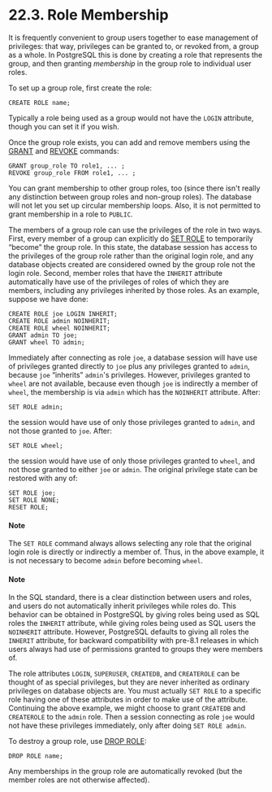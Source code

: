 # 22.3. Role Membership

It is frequently convenient to group users together to ease management of privileges: that way, privileges can be granted to, or revoked from, a group as a whole. In PostgreSQL this is done by creating a role that represents the group, and then granting _membership_ in the group role to individual user roles.

To set up a group role, first create the role:

```text
CREATE ROLE name;
```

Typically a role being used as a group would not have the `LOGIN` attribute, though you can set it if you wish.

Once the group role exists, you can add and remove members using the [GRANT](https://www.postgresql.org/docs/12/sql-grant.html) and [REVOKE](https://www.postgresql.org/docs/12/sql-revoke.html) commands:

```text
GRANT group_role TO role1, ... ;
REVOKE group_role FROM role1, ... ;
```

You can grant membership to other group roles, too \(since there isn't really any distinction between group roles and non-group roles\). The database will not let you set up circular membership loops. Also, it is not permitted to grant membership in a role to `PUBLIC`.

The members of a group role can use the privileges of the role in two ways. First, every member of a group can explicitly do [SET ROLE](https://www.postgresql.org/docs/12/sql-set-role.html) to temporarily “become” the group role. In this state, the database session has access to the privileges of the group role rather than the original login role, and any database objects created are considered owned by the group role not the login role. Second, member roles that have the `INHERIT` attribute automatically have use of the privileges of roles of which they are members, including any privileges inherited by those roles. As an example, suppose we have done:

```text
CREATE ROLE joe LOGIN INHERIT;
CREATE ROLE admin NOINHERIT;
CREATE ROLE wheel NOINHERIT;
GRANT admin TO joe;
GRANT wheel TO admin;
```

Immediately after connecting as role `joe`, a database session will have use of privileges granted directly to `joe` plus any privileges granted to `admin`, because `joe` “inherits” `admin`'s privileges. However, privileges granted to `wheel` are not available, because even though `joe` is indirectly a member of `wheel`, the membership is via `admin` which has the `NOINHERIT` attribute. After:

```text
SET ROLE admin;
```

the session would have use of only those privileges granted to `admin`, and not those granted to `joe`. After:

```text
SET ROLE wheel;
```

the session would have use of only those privileges granted to `wheel`, and not those granted to either `joe` or `admin`. The original privilege state can be restored with any of:

```text
SET ROLE joe;
SET ROLE NONE;
RESET ROLE;
```

#### Note

The `SET ROLE` command always allows selecting any role that the original login role is directly or indirectly a member of. Thus, in the above example, it is not necessary to become `admin` before becoming `wheel`.

#### Note

In the SQL standard, there is a clear distinction between users and roles, and users do not automatically inherit privileges while roles do. This behavior can be obtained in PostgreSQL by giving roles being used as SQL roles the `INHERIT` attribute, while giving roles being used as SQL users the `NOINHERIT` attribute. However, PostgreSQL defaults to giving all roles the `INHERIT` attribute, for backward compatibility with pre-8.1 releases in which users always had use of permissions granted to groups they were members of.

The role attributes `LOGIN`, `SUPERUSER`, `CREATEDB`, and `CREATEROLE` can be thought of as special privileges, but they are never inherited as ordinary privileges on database objects are. You must actually `SET ROLE` to a specific role having one of these attributes in order to make use of the attribute. Continuing the above example, we might choose to grant `CREATEDB` and `CREATEROLE` to the `admin` role. Then a session connecting as role `joe` would not have these privileges immediately, only after doing `SET ROLE admin`.

To destroy a group role, use [DROP ROLE](https://www.postgresql.org/docs/12/sql-droprole.html):

```text
DROP ROLE name;
```

Any memberships in the group role are automatically revoked \(but the member roles are not otherwise affected\).

